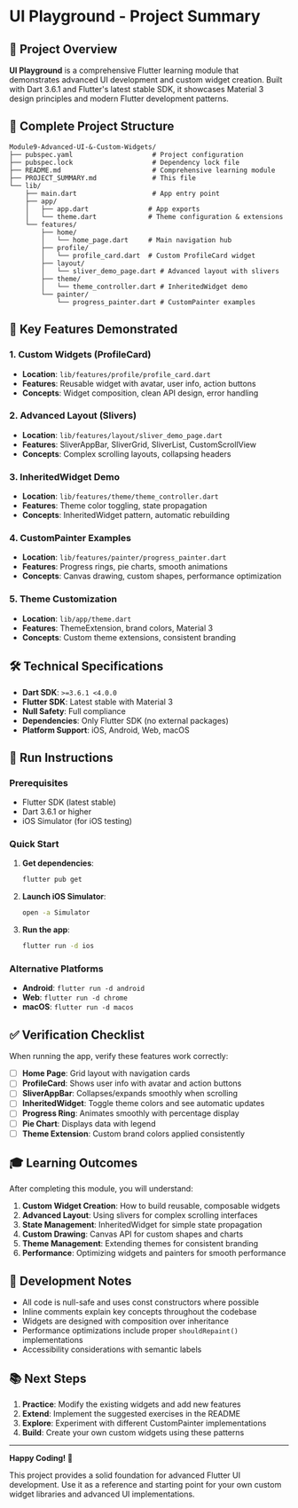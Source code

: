 # UI Playground - Project Summary

## 🎯 Project Overview

**UI Playground** is a comprehensive Flutter learning module that demonstrates advanced UI development and custom widget creation. Built with Dart 3.6.1 and Flutter's latest stable SDK, it showcases Material 3 design principles and modern Flutter development patterns.

## 📁 Complete Project Structure

```
Module9-Advanced-UI-&-Custom-Widgets/
├── pubspec.yaml                    # Project configuration
├── pubspec.lock                    # Dependency lock file
├── README.md                       # Comprehensive learning module
├── PROJECT_SUMMARY.md              # This file
└── lib/
    ├── main.dart                   # App entry point
    ├── app/
    │   ├── app.dart               # App exports
    │   └── theme.dart             # Theme configuration & extensions
    └── features/
        ├── home/
        │   └── home_page.dart     # Main navigation hub
        ├── profile/
        │   └── profile_card.dart  # Custom ProfileCard widget
        ├── layout/
        │   └── sliver_demo_page.dart # Advanced layout with slivers
        ├── theme/
        │   └── theme_controller.dart # InheritedWidget demo
        └── painter/
            └── progress_painter.dart # CustomPainter examples
```

## 🚀 Key Features Demonstrated

### 1. Custom Widgets (ProfileCard)
- **Location**: `lib/features/profile/profile_card.dart`
- **Features**: Reusable widget with avatar, user info, action buttons
- **Concepts**: Widget composition, clean API design, error handling

### 2. Advanced Layout (Slivers)
- **Location**: `lib/features/layout/sliver_demo_page.dart`
- **Features**: SliverAppBar, SliverGrid, SliverList, CustomScrollView
- **Concepts**: Complex scrolling layouts, collapsing headers

### 3. InheritedWidget Demo
- **Location**: `lib/features/theme/theme_controller.dart`
- **Features**: Theme color toggling, state propagation
- **Concepts**: InheritedWidget pattern, automatic rebuilding

### 4. CustomPainter Examples
- **Location**: `lib/features/painter/progress_painter.dart`
- **Features**: Progress rings, pie charts, smooth animations
- **Concepts**: Canvas drawing, custom shapes, performance optimization

### 5. Theme Customization
- **Location**: `lib/app/theme.dart`
- **Features**: ThemeExtension, brand colors, Material 3
- **Concepts**: Custom theme extensions, consistent branding

## 🛠 Technical Specifications

- **Dart SDK**: `>=3.6.1 <4.0.0`
- **Flutter SDK**: Latest stable with Material 3
- **Null Safety**: Full compliance
- **Dependencies**: Only Flutter SDK (no external packages)
- **Platform Support**: iOS, Android, Web, macOS

## 📱 Run Instructions

### Prerequisites
- Flutter SDK (latest stable)
- Dart 3.6.1 or higher
- iOS Simulator (for iOS testing)

### Quick Start

1. **Get dependencies**:
   ```bash
   flutter pub get
   ```

2. **Launch iOS Simulator**:
   ```bash
   open -a Simulator
   ```

3. **Run the app**:
   ```bash
   flutter run -d ios
   ```

### Alternative Platforms

- **Android**: `flutter run -d android`
- **Web**: `flutter run -d chrome`
- **macOS**: `flutter run -d macos`

## ✅ Verification Checklist

When running the app, verify these features work correctly:

- [ ] **Home Page**: Grid layout with navigation cards
- [ ] **ProfileCard**: Shows user info with avatar and action buttons
- [ ] **SliverAppBar**: Collapses/expands smoothly when scrolling
- [ ] **InheritedWidget**: Toggle theme colors and see automatic updates
- [ ] **Progress Ring**: Animates smoothly with percentage display
- [ ] **Pie Chart**: Displays data with legend
- [ ] **Theme Extension**: Custom brand colors applied consistently

## 🎓 Learning Outcomes

After completing this module, you will understand:

1. **Custom Widget Creation**: How to build reusable, composable widgets
2. **Advanced Layout**: Using slivers for complex scrolling interfaces
3. **State Management**: InheritedWidget for simple state propagation
4. **Custom Drawing**: Canvas API for custom shapes and charts
5. **Theme Management**: Extending themes for consistent branding
6. **Performance**: Optimizing widgets and painters for smooth performance

## 🔧 Development Notes

- All code is null-safe and uses const constructors where possible
- Inline comments explain key concepts throughout the codebase
- Widgets are designed with composition over inheritance
- Performance optimizations include proper `shouldRepaint()` implementations
- Accessibility considerations with semantic labels

## 📚 Next Steps

1. **Practice**: Modify the existing widgets and add new features
2. **Extend**: Implement the suggested exercises in the README
3. **Explore**: Experiment with different CustomPainter implementations
4. **Build**: Create your own custom widgets using these patterns

---

**Happy Coding! 🚀**

This project provides a solid foundation for advanced Flutter UI development. Use it as a reference and starting point for your own custom widget libraries and advanced UI implementations.
